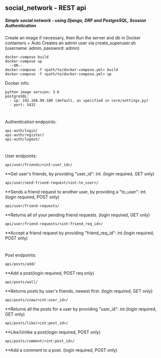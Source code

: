## social_network - REST api
##### Simple social network - using Django, DRF and PostgreSQL, Session Authentication


Create an image if necessary, then Run the server and db in Docker containers + Auto Creates an admin user via create_superuser.sh (username: admin, password: admin)
```
docker-compose build
docker-compose up
  --OR--
docker-compose -f <path/to/docker-compose.yml> build
docker-compose -f <path/to/docker-compose.yml> up
```


Docker info:
```
python image version: 3.6
postgreSQL:
  - ip: 192.168.99.100 (default, as specified in core/settings.py)
  - port: 5432
```

#

Authentication endpoints:
```
api-auth/login/
api-auth/register/
api-auth/logout/
```
#
User endpoints:
```
api/user/friends/<int:user_id>/
```
**Get user's friends, by providing "user_id": int. (login required, GET only) 

```
api/user/send-friend-request/<int:to_user>/
```
**Sends a friend request to another user, by providing a "to_user": int. (login required, POST only)
```
api/user/friend-requests/
```
**Returns all of your pending friend requests. (login required, GET only)
```
api/user/friend-requests/<int:friend_req_id>/
```
**Accept a friend request by providing "friend_req_id": int.(login required, POST only)
#
Post endpoints:
```
api/posts/add/
```
**Add a post(login required, POST req only)

```
api/posts/wall/
```
**Returns posts by user's friends, newest first. (login required, GET only)

```
api/posts/view/<int:user_id>/
```
**Returns all the posts for a user by providing "user_id": int.(login required, GET only)

```
api/posts/like/<int:post_id>/
```
**Like/Unlike a post(login required, POST only)
```
api/posts/comment/<int:post_id>/
```
**Add a comment to a post. (login required, POST only)
